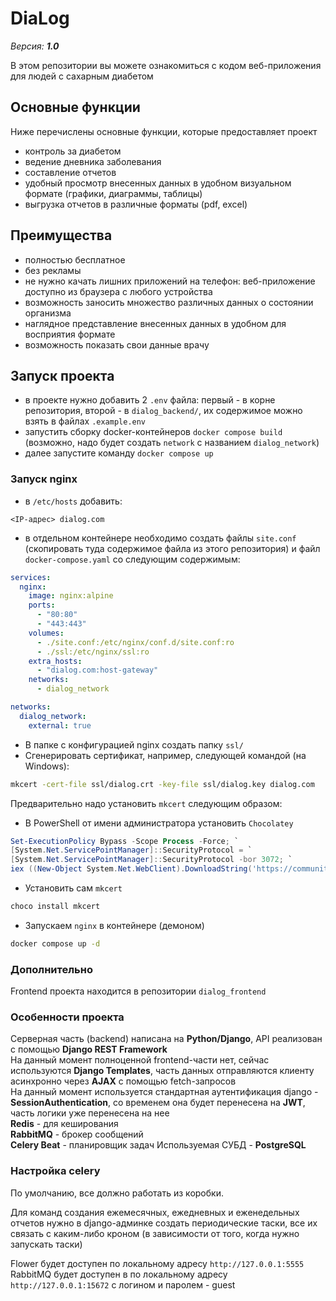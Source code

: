# DiaLog

_Версия: **1.0**_

В этом репозитории вы можете ознакомиться с кодом веб-приложения для людей с сахарным диабетом

## Основные функции

Ниже перечислены основные функции, которые предоставляет проект

- контроль за диабетом
- ведение дневника заболевания
- составление отчетов 
- удобный просмотр внесенных данных в удобном визуальном формате (графики, диаграммы, таблицы)
- выгрузка отчетов в различные форматы (pdf, excel)

## Преимущества

- полностью бесплатное
- без рекламы
- не нужно качать лишних приложений на телефон: веб-приложение доступно из браузера с любого устройства
- возможность заносить множество различных данных о состоянии организма
- наглядное представление внесенных данных в удобном для восприятия формате
- возможность показать свои данные врачу

## Запуск проекта

- в проекте нужно добавить 2 `.env` файла: первый - в корне репозитория, второй - в `dialog_backend/`, их содержимое можно взять в файлах `.example.env`
- запустить сборку docker-контейнеров `docker compose build` (возможно, надо будет создать `network` с названием `dialog_network`)
- далее запустите команду `docker compose up`

### Запуск nginx
- в `/etc/hosts` добавить:
```text
<IP-адрес> dialog.com
```
- в отдельном контейнере необходимо создать файлы `site.conf` (скопировать туда содержимое файла из этого репозитория) и файл `docker-compose.yaml` со следующим содержимым:

```yaml
services:
  nginx:
    image: nginx:alpine
    ports:
      - "80:80"
      - "443:443"
    volumes:
      - ./site.conf:/etc/nginx/conf.d/site.conf:ro
      - ./ssl:/etc/nginx/ssl:ro
    extra_hosts:
      - "dialog.com:host-gateway"
    networks:
      - dialog_network

networks:
  dialog_network:
    external: true
```

- В папке с конфигурацией nginx создать папку `ssl/`
- Сгенерировать сертификат, например, следующей командой (на Windows):
```bash
mkcert -cert-file ssl/dialog.crt -key-file ssl/dialog.key dialog.com
```

Предварительно надо установить `mkcert` следующим образом:
- В PowerShell от имени администратора установить `Chocolatey`
```powershell
Set-ExecutionPolicy Bypass -Scope Process -Force; `
[System.Net.ServicePointManager]::SecurityProtocol = `
[System.Net.ServicePointManager]::SecurityProtocol -bor 3072; `
iex ((New-Object System.Net.WebClient).DownloadString('https://community.chocolatey.org/install.ps1'))
```
- Установить сам `mkcert`
```powershell
choco install mkcert 
```

- Запускаем `nginx` в контейнере (демоном)
```bash
docker compose up -d
```

### Дополнительно

Frontend проекта находится в репозитории `dialog_frontend`

### Особенности проекта

Серверная часть (backend) написана на **Python/Django**, API реализован с помощью **Django REST Framework**  
На данный момент полноценной frontend-части нет, сейчас используются **Django Templates**, часть данных отправляются клиенту асинхронно через **AJAX** с помощью fetch-запросов  
На данный момент используется стандартная аутентификация django - **SessionAuthentication**, со временем она будет перенесена на **JWT**, часть логики уже перенесена на нее  
**Redis** - для кеширования  
**RabbitMQ** - брокер сообщений  
**Celery Beat** - планировщик задач
Используемая СУБД - **PostgreSQL**

### Настройка celery

По умолчанию, все должно работать из коробки.

Для команд создания ежемесячных, ежедневных и еженедельных отчетов нужно в django-админке создать периодические таски, все их связать с каким-либо кроном (в зависимости от того, когда нужно запускать таски)

Flower будет доступен по локальному адресу `http://127.0.0.1:5555`
RabbitMQ будет доступен в по локальному адресу `http://127.0.0.1:15672` с логином и паролем - guest
